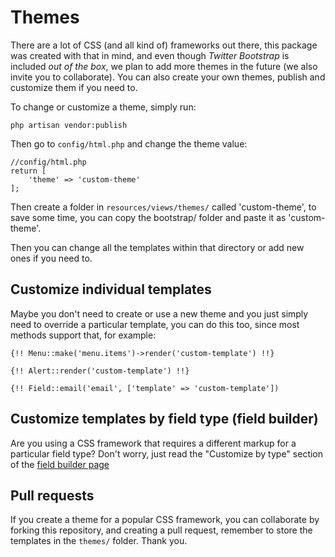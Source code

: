 # Themes

There are a lot of CSS (and all kind of) frameworks out there, this package was created with that in mind, and even though *Twitter Bootstrap* is included _out of the box_, we plan to add more themes in the future (we also invite you to collaborate). You can also create your own themes, publish and customize them if you need to.

To change or customize a theme, simply run: 

`php artisan vendor:publish`

Then go to `config/html.php` and change the theme value:

```
//config/html.php
return [
    'theme' => 'custom-theme'
];
```

Then create a folder in `resources/views/themes/` called 'custom-theme', to save some time, you can copy the bootstrap/ folder and paste it as 'custom-theme'.

Then you can change all the templates within that directory or add new ones if you need to.

## Customize individual templates

Maybe you don't need to create or use a new theme and you just simply need to override a particular template, you can do this too, since most methods support that, for example:

`{!! Menu::make('menu.items')->render('custom-template') !!}`

`{!! Alert::render('custom-template') !!}`

`{!! Field::email('email', ['template' => 'custom-template'])`

## Customize templates by field type (field builder)

Are you using a CSS framework that requires a different markup for a particular field type? Don't worry, just read the "Customize by type" section of the [ field builder page](field-builder.md)

## Pull requests

If you create a theme for a popular CSS framework, you can collaborate by forking this repository, and creating a pull request, remember to store the templates in the `themes/` folder. Thank you.